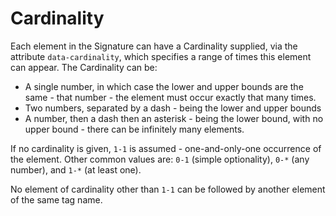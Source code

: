 
# Cardinality

Each element in the Signature can have a Cardinality supplied, via the attribute
`data-cardinality`, which specifies a range of times this element can appear. The Cardinality can
be:
  * A single number, in which case the lower and upper bounds are the same - that number - the
  element must occur exactly that many times.
  * Two numbers, separated by a dash - being the lower and upper bounds
  * A number, then a dash then an asterisk - being the lower bound, with no upper bound - there
  can be infinitely many elements.

If no cardinality is given, `1-1` is assumed - one-and-only-one occurrence of the element.
Other common values are: `0-1` (simple optionality), `0-*` (any number), and `1-*` (at least one).

No element of cardinality other than `1-1` can be followed by another element of the same tag name.
